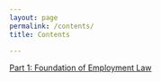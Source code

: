```yaml
---
layout: page
permalink: /contents/
title: Contents

---
```


[Part 1: Foundation of Employment Law](../Part1)
